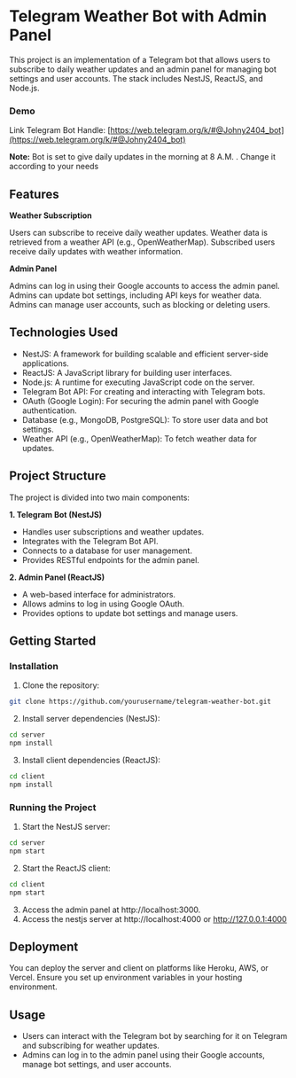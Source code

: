 # Telegram Weather Bot with Admin Panel

This project is an implementation of a Telegram bot that allows users to subscribe to daily weather updates and an admin panel for managing bot settings and user accounts. The stack includes NestJS, ReactJS, and Node.js.

### Demo
Link Telegram Bot Handle: [https://web.telegram.org/k/#@Johny2404_bot](https://web.telegram.org/k/#@Johny2404_bot)

**Note:** Bot is set to give daily updates in the morning at 8 A.M. . Change it according to your needs 

## Features
**Weather Subscription**

Users can subscribe to receive daily weather updates.
Weather data is retrieved from a weather API (e.g., OpenWeatherMap).
Subscribed users receive daily updates with weather information.

**Admin Panel**

Admins can log in using their Google accounts to access the admin panel.
Admins can update bot settings, including API keys for weather data.
Admins can manage user accounts, such as blocking or deleting users.

## Technologies Used
* NestJS: A framework for building scalable and efficient server-side applications.
* ReactJS: A JavaScript library for building user interfaces.
* Node.js: A runtime for executing JavaScript code on the server.
* Telegram Bot API: For creating and interacting with Telegram bots.
* OAuth (Google Login): For securing the admin panel with Google authentication.
* Database (e.g., MongoDB, PostgreSQL): To store user data and bot settings.
* Weather API (e.g., OpenWeatherMap): To fetch weather data for updates.

## Project Structure
The project is divided into two main components:

**1. Telegram Bot (NestJS)**

* Handles user subscriptions and weather updates.
* Integrates with the Telegram Bot API.
* Connects to a database for user management.
* Provides RESTful endpoints for the admin panel.

**2. Admin Panel (ReactJS)**

* A web-based interface for administrators.
* Allows admins to log in using Google OAuth.
* Provides options to update bot settings and manage users.

## Getting Started
### Installation
1. Clone the repository:

```bash
git clone https://github.com/yourusername/telegram-weather-bot.git
```
2. Install server dependencies (NestJS):

```bash
cd server
npm install
```

3. Install client dependencies (ReactJS):

```bash
cd client
npm install
```

### Running the Project
1. Start the NestJS server:

```bash
cd server
npm start
```

2. Start the ReactJS client:

```bash
cd client
npm start
```

3. Access the admin panel at http://localhost:3000.
4. Access the nestjs server at http://localhost:4000 or http://127.0.0.1:4000

## Deployment
You can deploy the server and client on platforms like Heroku, AWS, or Vercel. Ensure you set up environment variables in your hosting environment.

## Usage
* Users can interact with the Telegram bot by searching for it on Telegram and subscribing for weather updates.
* Admins can log in to the admin panel using their Google accounts, manage bot settings, and user accounts.
